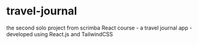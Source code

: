 # travel-journal

the second solo project from scrimba React course - a travel journal app - developed using React.js and TailwindCSS
